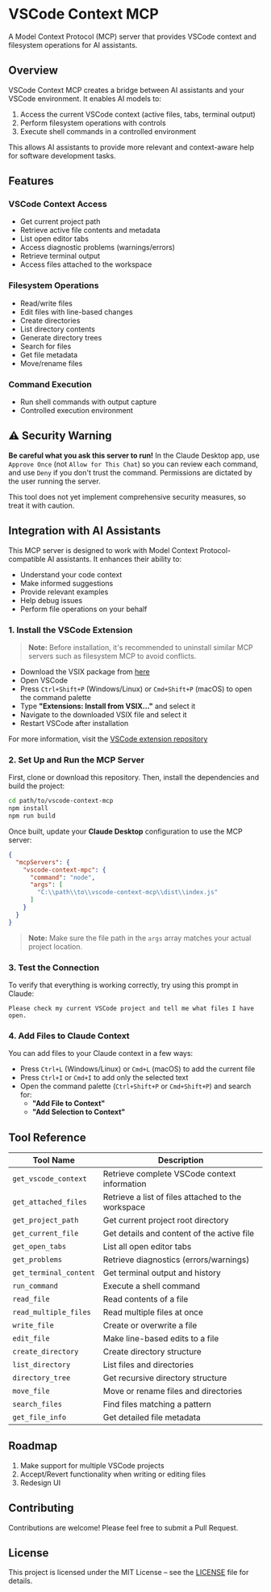 # VSCode Context MCP

A Model Context Protocol (MCP) server that provides VSCode context and filesystem operations for AI assistants.

## Overview

VSCode Context MCP creates a bridge between AI assistants and your VSCode environment. It enables AI models to:

1. Access the current VSCode context (active files, tabs, terminal output)
2. Perform filesystem operations with controls
3. Execute shell commands in a controlled environment

This allows AI assistants to provide more relevant and context-aware help for software development tasks.

## Features

### VSCode Context Access
- Get current project path
- Retrieve active file contents and metadata
- List open editor tabs
- Access diagnostic problems (warnings/errors)
- Retrieve terminal output
- Access files attached to the workspace

### Filesystem Operations
- Read/write files
- Edit files with line-based changes
- Create directories
- List directory contents
- Generate directory trees
- Search for files
- Get file metadata
- Move/rename files

### Command Execution
- Run shell commands with output capture
- Controlled execution environment

## ⚠️ Security Warning

**Be careful what you ask this server to run!** In the Claude Desktop app, use `Approve Once` (not `Allow for This Chat`) so you can review each command, and use `Deny` if you don't trust the command. Permissions are dictated by the user running the server.

This tool does not yet implement comprehensive security measures, so treat it with caution.

## Integration with AI Assistants

This MCP server is designed to work with Model Context Protocol-compatible AI assistants. It enhances their ability to:

- Understand your code context
- Make informed suggestions
- Provide relevant examples
- Help debug issues
- Perform file operations on your behalf

### 1. Install the VSCode Extension

> **Note:** Before installation, it's recommended to uninstall similar MCP servers such as filesystem MCP to avoid conflicts.

- Download the VSIX package from [here](https://github.com/vilasone455/vscode-context-mcp-extension/releases/download/1.0.2/vscode-context-mcp-extension-1.0.2.vsix)
- Open VSCode
- Press `Ctrl+Shift+P` (Windows/Linux) or `Cmd+Shift+P` (macOS) to open the command palette
- Type **"Extensions: Install from VSIX..."** and select it
- Navigate to the downloaded VSIX file and select it
- Restart VSCode after installation

For more information, visit the [VSCode extension repository](https://github.com/vilasone455/vscode-context-mcp-extension)

### 2. Set Up and Run the MCP Server

First, clone or download this repository. Then, install the dependencies and build the project:

```bash
cd path/to/vscode-context-mcp
npm install
npm run build
```

Once built, update your **Claude Desktop** configuration to use the MCP server:

```json
{
  "mcpServers": {
    "vscode-context-mpc": {
      "command": "node",
      "args": [
        "C:\\path\\to\\vscode-context-mcp\\dist\\index.js"
      ]
    }
  }
}
```

> **Note:** Make sure the file path in the `args` array matches your actual project location.

### 3. Test the Connection

To verify that everything is working correctly, try using this prompt in Claude:

```
Please check my current VSCode project and tell me what files I have open.
```

### 4. Add Files to Claude Context

You can add files to your Claude context in a few ways:

- Press `Ctrl+L` (Windows/Linux) or `Cmd+L` (macOS) to add the current file
- Press `Ctrl+I` or `Cmd+I` to add only the selected text
- Open the command palette (`Ctrl+Shift+P` or `Cmd+Shift+P`) and search for:
  - **"Add File to Context"**
  - **"Add Selection to Context"**

## Tool Reference

| Tool Name            | Description                                  |
|----------------------|----------------------------------------------|
| `get_vscode_context` | Retrieve complete VSCode context information |
| `get_attached_files` | Retrieve a list of files attached to the workspace |
| `get_project_path`   | Get current project root directory           |
| `get_current_file`   | Get details and content of the active file   |
| `get_open_tabs`      | List all open editor tabs                    |
| `get_problems`       | Retrieve diagnostics (errors/warnings)       |
| `get_terminal_content` | Get terminal output and history           |
| `run_command`        | Execute a shell command                      |
| `read_file`          | Read contents of a file                      |
| `read_multiple_files`| Read multiple files at once                  |
| `write_file`         | Create or overwrite a file                   |
| `edit_file`          | Make line-based edits to a file              |
| `create_directory`   | Create directory structure                   |
| `list_directory`     | List files and directories                   |
| `directory_tree`     | Get recursive directory structure            |
| `move_file`          | Move or rename files and directories         |
| `search_files`       | Find files matching a pattern                |
| `get_file_info`      | Get detailed file metadata                   |

## Roadmap

1. Make support for multiple VSCode projects
2. Accept/Revert functionality when writing or editing files
3. Redesign UI

## Contributing

Contributions are welcome! Please feel free to submit a Pull Request.

## License

This project is licensed under the MIT License – see the [LICENSE](./LICENSE) file for details.

